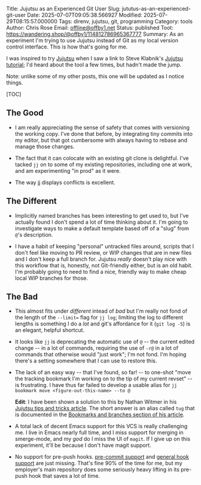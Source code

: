 Title: Jujutsu as an Experienced Git User
Slug: jututus-as-an-experienced-git-user
Date: 2025-07-07T09:05:38.566927
Modified: 2025-07-29T08:15:57.000000
Tags: direnv, jujutsu, git, programming
Category: tools
Author: Chris Rose
Email: offline@offby1.net
Status: published
Toot: https://wandering.shop/@offby1/114812786965367777
Summary: As an experiment I'm trying to use Jujutsu instead of Git as my local version control interface. This is how that's going for me.

I was inspired to try [Jujutsu](https://github.com/martinvonz/jj) when I saw a link to Steve Klabnik's [Jujutsu tutorial](https://steveklabnik.github.io/jujutsu-tutorial/); I'd heard about the tool a few times, but hadn't made the jump. 

Note: unlike some of my other posts, this one will be updated as I notice things.

[TOC]

## The Good

* I am really appreciating the sense of safety that comes with versioning the working copy. I've done that before, by integrating tiny commits into my editor, but that got cumbersome with always having to rebase and manage those changes. 

* The fact that it can colocate with an existing git clone is delightful. I've tacked `jj` on to some of my existing repositories, including one at work, and am experimenting "in prod" as it were.

* The way jj displays conflicts is excellent.

## The Different

* Implicitly named branches has been interesting to get used to, but I've actually found I don't spend a lot of time thinking about it. I'm going to investigate ways to make a default template based off of a "slug" from `@`'s description.

* I have a habit of keeping "personal" untracked files around, scripts that I don't feel like moving to PR review, or WIP changes that are in new files and I don't keep a full branch for. Jujutsu _really_ doesn't play nice with this workflow that is, honestly, not Git-friendly either, but is an old habit. I'm probably going to need to find a nice, friendly way to make cheap local WIP branches for those.

## The Bad

* This almost fits under _different_ intead of _bad_ but I'm really not fond of the length of the `--limit=` flag for `jj log`; limiting the log to different lengths is something I do a _lot_ and git's affordance for it (`git log -5`) is an elegant, helpful shortcut.

* It looks like `jj` is deprecating the automatic use of `@` -- the current edited change -- in a lot of commands, requiring the use of `-r@` in a lot of commands that otherwise would "just work"; I'm not fond. I'm hoping there's a setting somewhere that I can use to restore this.

* The lack of an easy way -- that I've found, so far! -- to one-shot "move the tracking bookmark I'm working on to the tip of my current revset" -- is frustrating. I have thus far failed to develop a usable alias for `jj bookmark move <figure-out-this-name> --to @`

    **Edit**: I have been shown a solution to this by Nathan Witmer in his [Jujutsu tips and tricks article](https://zerowidth.com/2025/jj-tips-and-tricks/). The short answer is an alias called `tug` that is documented in the [Bookmarks and branches section of his article](https://zerowidth.com/2025/jj-tips-and-tricks/#bookmarks-and-branches). 

* A total lack of decent Emacs support for this VCS is really challenging me. I live in Emacs nearly full time, and I miss support for merging in smerge-mode, and my _god_ do I miss the UI of `magit`. If I give up on this experiment, it'll be because I don't have magit support.

* No support for pre-push hooks. [pre-commit support](https://github.com/jj-vcs/jj/issues/405) and [general hook support](https://github.com/jj-vcs/jj/issues/3577) are just missing. That's fine 90% of the time for me, but my employer's main repository does some seriously heavy lifting in its pre-push hook that saves a lot of time.
